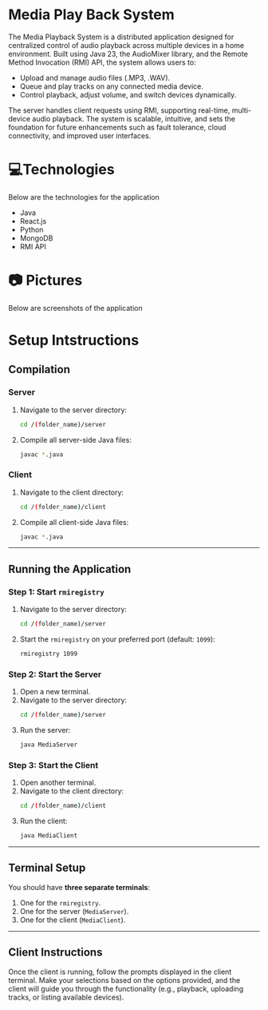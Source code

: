 # Media Play Back System 
The Media Playback System is a distributed application designed for centralized control of audio playback across multiple devices in a home environment. Built using Java 23, the AudioMixer library, and the Remote Method Invocation (RMI) API, the system allows users to:

- Upload and manage audio files (.MP3, .WAV).
- Queue and play tracks on any connected media device.
- Control playback, adjust volume, and switch devices dynamically.

The server handles client requests using RMI, supporting real-time, multi-device audio playback. The system is scalable, intuitive, and sets the foundation for future enhancements such as fault tolerance, cloud connectivity, and improved user interfaces.

# 💻Technologies 
Below are the technologies for the application 

- Java
- React.js
- Python
- MongoDB
- RMI API

# 📷 Pictures
Below are screenshots of the application 



# Setup Intstructions 

## Compilation

### Server
1. Navigate to the server directory:
   ```bash
   cd /(folder_name)/server
   ```
2. Compile all server-side Java files:
   ```bash
   javac *.java
   ```

### Client
1. Navigate to the client directory:
   ```bash
   cd /(folder_name)/client
   ```
2. Compile all client-side Java files:
   ```bash
   javac *.java
   ```

---

## Running the Application

### Step 1: Start `rmiregistry`
1. Navigate to the server directory:
   ```bash
   cd /(folder_name)/server
   ```
2. Start the `rmiregistry` on your preferred port (default: `1099`):
   ```bash
   rmiregistry 1099
   ```

### Step 2: Start the Server
1. Open a new terminal.
2. Navigate to the server directory:
   ```bash
   cd /(folder_name)/server
   ```
3. Run the server:
   ```bash
   java MediaServer
   ```

### Step 3: Start the Client
1. Open another terminal.
2. Navigate to the client directory:
   ```bash
   cd /(folder_name)/client
   ```
3. Run the client:
   ```bash
   java MediaClient
   ```

---

## Terminal Setup
You should have **three separate terminals**:
1. One for the `rmiregistry`.
2. One for the server (`MediaServer`).
3. One for the client (`MediaClient`).

---

## Client Instructions
Once the client is running, follow the prompts displayed in the client terminal. Make your selections based on the options provided, and the client will guide you through the functionality (e.g., playback, uploading tracks, or listing available devices).


